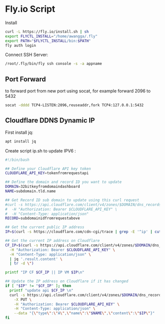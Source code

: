 # Fly.io Script
Install
```sh
curl -L https://fly.io/install.sh | sh
export FLYCTL_INSTALL="/home/awangga/.fly"
export PATH="$FLYCTL_INSTALL/bin:$PATH"
fly auth login
```

Connect SSH Server:
```sh
/root/.fly/bin/fly ssh console -s -a appname
```
## Port Forward
to forward port from new port using socat, for example forward 2096 to 5432
```sh
socat -dddd TCP4-LISTEN:2096,reuseaddr,fork TCP4:127.0.0.1:5432
```

## Cloudflare DDNS Dynamic IP

First install jq:
```sh
apt install jq
```

Create script ip.sh to update IPV6 :
```sh
#!/bin/bash

## Define your Cloudflare API key token
CLOUDFLARE_API_KEY=tokenfromrequestapi

## Define the domain and record ID you want to update
DOMAIN=32bitkeyfromdomaindashboard
NAME=subdomain.tld.name

## Get Record ID sub domain to update using this curl request
#curl -s https://api.cloudflare.com/client/v4/zones/$DOMAIN/dns_records \
#  -H "Authorization: Bearer $CLOUDFLARE_API_KEY" \
#  -H "Content-Type: application/json"
RECORD=subdomainidfromrequestabove

## Get the current public IP address
IP=$(curl -s https://cloudflare.com/cdn-cgi/trace | grep -E '^ip' | cut -d = -f 2)

## Get the current IP address on Cloudflare
CF_IP=$(curl -s https://api.cloudflare.com/client/v4/zones/$DOMAIN/dns_records/$RECORD \
  -H "Authorization: Bearer $CLOUDFLARE_API_KEY" \
  -H "Content-Type: application/json" \
  | jq '.result.content' \
  | tr -d \")

printf "IP CF $CF_IP || IP VM $IP\n"

## Update the IP address on Cloudflare if it has changed
if [ "$IP" != "$CF_IP" ]; then
  printf "update api $CF_IP \n"
  curl -s https://api.cloudflare.com/client/v4/zones/$DOMAIN/dns_records/$RECORD \
    -X PUT \
    -H "Authorization: Bearer $CLOUDFLARE_API_KEY" \
    -H "Content-Type: application/json" \
    --data "{\"type\":\"A\",\"name\":\"$NAME\",\"content\":\"$IP\"}"
fi
```
